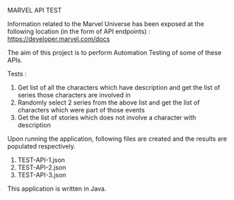 MARVEL API TEST

Information related to the Marvel Universe has been exposed at the following location (in the form of API endpoints) : https://developer.marvel.com/docs

The aim of this project is to perform Automation Testing of some of these APIs.

Tests :
1) Get list of all the characters which have description and get the list of series those
   characters are involved in 
2) Randomly select 2 series from the above list and get the list of characters which were
   part of those events 
3) Get the list of stories which does not involve a character with description

Upon running the application, following files are created and the results are populated respectively.
1) TEST-API-1.json
2) TEST-API-2.json
3) TEST-API-3.json

This application is written in Java.




